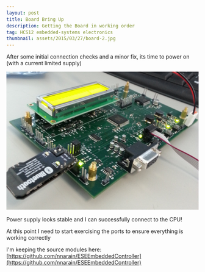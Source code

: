 ```yaml
---
layout: post
title: Board Bring Up
description: Getting the Board in working order
tag: HCS12 embedded-systems electronics
thumbnail: assets/2015/03/27/board-2.jpg
---
```


After some initial connection checks and a minor fix, its time to power on (with a current limited supply)

![image not found!](/assets/2015/03/27/board-2.jpg)

Power supply looks stable and I can successfully connect to the CPU!


At this point I need to start exercising the ports to ensure everything is working correctly

I'm keeping the source modules here:
[https://github.com/nnarain/ESEEmbeddedController](https://github.com/nnarain/ESEEmbeddedController)

